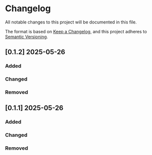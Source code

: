 # Changelog

All notable changes to this project will be documented in this file.

The format is based on [Keep a Changelog](https://keepachangelog.com/en/1.0.0/),
and this project adheres to [Semantic Versioning](https://semver.org/spec/v2.0.0.html).


## [0.1.2] 2025-05-26

### Added

### Changed

### Removed


## [0.1.1] 2025-05-26

### Added

### Changed

### Removed

